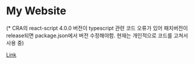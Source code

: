 # My Website

(* CRA의 react-script 4.0.0 버전이 typescript 관련 코드 오류가 있어 패치버전이 release되면 package.json에서 버전 수정해야함. 현재는 개인적으로 코드를 고쳐서 사용 중)

[Link](https://kangdyu.github.io)